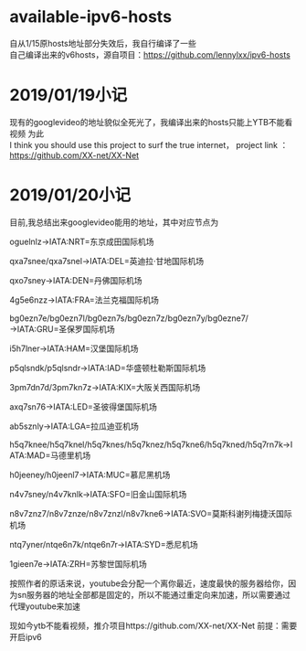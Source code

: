 # available-ipv6-hosts
自从1/15原hosts地址部分失效后，我自行编译了一些</br>
自己编译出来的v6hosts，源自项目：https://github.com/lennylxx/ipv6-hosts

# 2019/01/19小记
现有的googlevideo的地址貌似全死光了，我编译出来的hosts只能上YTB不能看视频
为此</br>
I think you should use this project to surf the true internet，
project link ：https://github.com/XX-net/XX-Net

# 2019/01/20小记
目前,我总结出来googlevideo能用的地址，其中对应节点为</br>

oguelnlz→IATA:NRT=东京成田国际机场</br>

qxa7snee/qxa7snel→IATA:DEL=英迪拉·甘地国际机场</br>

qxo7sney→IATA:DEN=丹佛国际机场</br>

4g5e6nzz→IATA:FRA=法兰克福国际机场</br>

bg0ezn7e/bg0ezn7l/bg0ezn7s/bg0ezn7z/bg0ezn7y/bg0ezne7/→IATA:GRU=圣保罗国际机场</br>

i5h7lner→IATA:HAM=汉堡国际机场</br>

p5qlsndk/p5qlsndr→IATA:IAD=华盛顿杜勒斯国际机场</br>

3pm7dn7d/3pm7kn7z→IATA:KIX=大阪关西国际机场</br>

axq7sn76→IATA:LED=圣彼得堡国际机场</br>

ab5sznly→IATA:LGA=拉瓜迪亚机场</br>

h5q7knee/h5q7knel/h5q7knes/h5q7knez/h5q7kne6/h5q7kned/h5q7rn7k→IATA:MAD=马德里机场</br>

h0jeeney/h0jeenl7→IATA:MUC=慕尼黑机场</br>

n4v7sney/n4v7knlk→IATA:SFO=旧金山国际机场</br>

n8v7znz7/n8v7znze/n8v7znzl/n8v7kne6→IATA:SVO=莫斯科谢列梅捷沃国际机场</br>

ntq7yner/ntqe6n7k/ntqe6n7r→IATA:SYD=悉尼机场</br>

1gieen7e→IATA:ZRH=苏黎世国际机场</br>

按照作者的原话来说，youtube会分配一个离你最近，速度最快的服务器给你，因为sn服务器的地址全部都是固定的，所以不能通过重定向来加速，所以需要通过代理youtube来加速

现如今ytb不能看视频，推介项目https://github.com/XX-net/XX-Net 前提：需要开启ipv6
